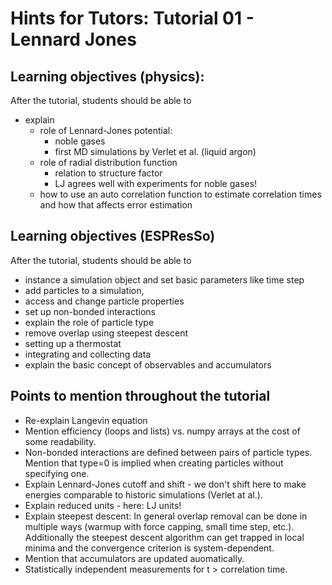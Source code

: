 # Hints for Tutors: Tutorial 01 - Lennard Jones

## Learning objectives (physics):

After the tutorial, students should be able to 

* explain
    * role of Lennard-Jones potential:
      * noble gases
      * first MD simulations by Verlet et al. (liquid argon)
    * role of radial distribution function
      * relation to structure factor
      * LJ agrees well with experiments for noble gases!
    * how to use an auto correlation function to estimate correlation times and how that affects error estimation


## Learning objectives (ESPResSo)

After the tutorial, students should be able to 

* instance a simulation object and set basic parameters like time step
* add particles to a simulation, 
* access and change particle properties
* set up non-bonded interactions
* explain the role of particle type
* remove overlap using steepest descent
* setting up a thermostat
* integrating and collecting data
* explain the basic concept of observables and accumulators

## Points to mention throughout the tutorial

* Re-explain Langevin equation
* Mention efficiency (loops and lists) vs. numpy arrays at the cost of some readability.
* Non-bonded interactions are defined between pairs of particle types.
  Mention that type=0 is implied when creating particles without specifying one.
* Explain Lennard-Jones cutoff and shift - we don't shift here to make energies comparable to historic simulations (Verlet at al.).
* Explain reduced units - here: LJ units!
* Explain steepest descent: In general overlap removal can
  be done in multiple ways (warmup with force capping, 
  small time step, etc.).
  Additionally the steepest descent algorithm can get trapped in local minima and the convergence criterion is system-dependent.
* Mention that accumulators are updated auomatically.
* Statistically independent measurements for t > correlation time.
